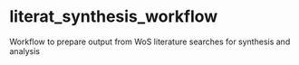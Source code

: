# literat_synthesis_workflow
Workflow to prepare output from WoS literature searches for synthesis and analysis
